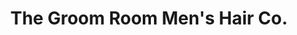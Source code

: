 ---
title: "The Groom Room Men's Hair Co."
url: /ames/the-groom-room-mens-hair-co/
shop: hairdresser
---